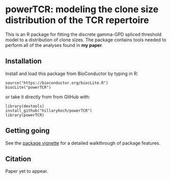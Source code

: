 # powerTCR: modeling the clone size distribution of the TCR repertoire

This is an R package for fitting the discrete gamma-GPD spliced threshold model to a distribution of clone sizes. The package contains tools needed to perform all of the analyses found in __my paper__. 

## Installation

Install and load this package from BioConductor by typing in R:

```{r}
source("https://bioconductor.org/biocLite.R")
biocLite("powerTCR")
```

or take it directly from from GitHub with:

```{r}
library(devtools)
install_github("hillarykoch/powerTCR")
library(powerTCR)
```

## Getting going

See the [package vignette](/vignettes/powerTCR.Rmd) for a detailed walkthrough of package features.

## Citation

Paper yet to appear.


